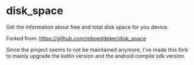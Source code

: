 # disk_space

Get the information about free and total disk space for you device.

Forked from: https://github.com/mboeddeker/disk_space

Since the project seems to not be maintained anymore, I've made this fork to mainly upgrade the kotlin version and the android compile sdk version.
